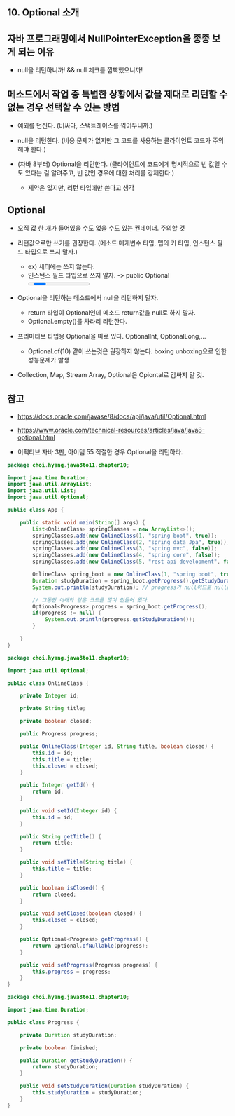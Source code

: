 ## 10. Optional 소개

## 자바 프로그래밍에서 NullPointerException을 종종 보게 되는 이유

+ null을 리턴하니까! && null 체크를 깜빡했으니까!

## 메소드에서 작업 중 특별한 상황에서 값을 제대로 리턴할 수 없는 경우 선택할 수 있는 방법

+ 예외를 던진다. (비싸다, 스택트레이스를 찍어두니까.)

+ null을 리턴한다. (비용 문제가 없지만 그 코드를 사용하는 클라이언트 코드가 주의해야 한다.)

+ (자바 8부터) Optional을 리턴한다. (클라이언트에 코드에게 명시적으로 빈 값일 수 도 있다는 걸 알려주고, 빈 값인 경우에 대한 처리를 강제한다.)
  - 제약은 없지만, 리턴 타입에만 쓴다고 생각
  
## Optional

+ 오직 값 한 개가 들어있을 수도 없을 수도 있는 컨네이너. 주의할 것

+ 리턴값으로만 쓰기를 권장한다. (메소드 매개변수 타입, 맵의 키 타입, 인스턴스 필드 타입으로 쓰지 말자.)
  -  ex) 세터에는 쓰지 않는다.
  - 인스턴스 필드 타입으로 쓰지 말자. -> public Optional<Progress> progress;와 같이 쓰지 않는다.
+ Optional을 리턴하는 메소드에서 null을 리턴하지 말자.
  - return 타입이 Optional인데 메소드 return값을 null로 하지 말자.
  - Optional.empty()를 차라리 리턴한다.
  
+ 프리미티브 타입용 Optional을 따로 있다. OptionalInt, OptionalLong,...
  - Optional.of(10) 같이 쓰는것은 권장하지 않는다. boxing unboxing으로 인한 성능문제가 발생
  
+ Collection, Map, Stream Array, Optional은 Opiontal로 감싸지 말 것.

## 참고

+ https://docs.oracle.com/javase/8/docs/api/java/util/Optional.html

+ https://www.oracle.com/technical-resources/articles/java/java8-optional.html

+ 이팩티브 자바 3판, 아이템 55 적절한 경우 Optional을 리턴하라.

```java
package choi.hyang.java8to11.chapter10;

import java.time.Duration;
import java.util.ArrayList;
import java.util.List;
import java.util.Optional;

public class App {

    public static void main(String[] args) {
        List<OnlineClass> springClasses = new ArrayList<>();
        springClasses.add(new OnlineClass(1, "spring boot", true));
        springClasses.add(new OnlineClass(2, "spring data Jpa", true));
        springClasses.add(new OnlineClass(3, "spring mvc", false));
        springClasses.add(new OnlineClass(4, "spring core", false));
        springClasses.add(new OnlineClass(5, "rest api development", false));

        OnlineClass spring_boot = new OnlineClass(1, "spring boot", true);
        Duration studyDuration = spring_boot.getProgress().getStudyDuration();
        System.out.println(studyDuration); // progress가 null이므로 nullpointerException발생

        // 그동안 아래와 같은 코드를 많이 만들어 왔다.
        Optional<Progress> progress = spring_boot.getProgress();
        if(progress != null) {
            System.out.println(progress.getStudyDuration());
        }

    }
}

```
```java
package choi.hyang.java8to11.chapter10;

import java.util.Optional;

public class OnlineClass {

    private Integer id;

    private String title;

    private boolean closed;

    public Progress progress;

    public OnlineClass(Integer id, String title, boolean closed) {
        this.id = id;
        this.title = title;
        this.closed = closed;
    }

    public Integer getId() {
        return id;
    }

    public void setId(Integer id) {
        this.id = id;
    }

    public String getTitle() {
        return title;
    }

    public void setTitle(String title) {
        this.title = title;
    }

    public boolean isClosed() {
        return closed;
    }

    public void setClosed(boolean closed) {
        this.closed = closed;
    }

    public Optional<Progress> getProgress() {
        return Optional.ofNullable(progress);
    }

    public void setProgress(Progress progress) {
        this.progress = progress;
    }
}

```

```java
package choi.hyang.java8to11.chapter10;

import java.time.Duration;

public class Progress {

    private Duration studyDuration;

    private boolean finished;

    public Duration getStudyDuration() {
        return studyDuration;
    }

    public void setStudyDuration(Duration studyDuration) {
        this.studyDuration = studyDuration;
    }
}

```
